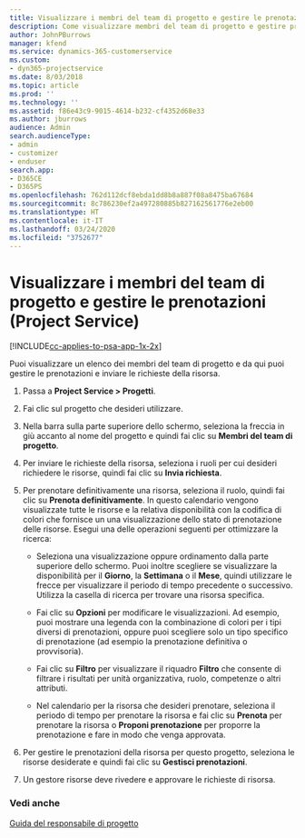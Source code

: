 ```yaml
---
title: Visualizzare i membri del team di progetto e gestire le prenotazioni
description: Come visualizzare membri del team di progetto e gestire prenotazioni in Project Service
author: JohnPBurrows
manager: kfend
ms.service: dynamics-365-customerservice
ms.custom:
- dyn365-projectservice
ms.date: 8/03/2018
ms.topic: article
ms.prod: ''
ms.technology: ''
ms.assetid: f86e43c9-9015-4614-b232-cf4352d68e33
ms.author: jburrows
audience: Admin
search.audienceType:
- admin
- customizer
- enduser
search.app:
- D365CE
- D365PS
ms.openlocfilehash: 762d112dcf8ebda1dd8b8a887f08a8475ba67684
ms.sourcegitcommit: 8c786230ef2a497280885b827162561776e2eb00
ms.translationtype: HT
ms.contentlocale: it-IT
ms.lasthandoff: 03/24/2020
ms.locfileid: "3752677"
---
```

# <a name="view-project-team-members-and-manage-bookings-project-service"></a>Visualizzare i membri del team di progetto e gestire le prenotazioni (Project Service)

[!INCLUDE[cc-applies-to-psa-app-1x-2x](../includes/cc-applies-to-psa-app-1x-2x.md)]

Puoi visualizzare un elenco dei membri del team di progetto e da qui puoi gestire le prenotazioni e inviare le richieste della risorsa.  
  
1.  Passa a **Project Service > Progetti**.  
  
2.  Fai clic sul progetto che desideri utilizzare.  
  
3.  Nella barra sulla parte superiore dello schermo, seleziona la freccia in giù accanto al nome del progetto e quindi fai clic su **Membri del team di progetto**.  
  
4.  Per inviare le richieste della risorsa, seleziona i ruoli per cui desideri richiedere le risorse, quindi fai clic su **Invia richiesta**.  
  
5.  Per prenotare definitivamente una risorsa, seleziona il ruolo, quindi fai clic su **Prenota definitivamente**. In questo calendario vengono visualizzate tutte le risorse e la relativa disponibilità con la codifica di colori che fornisce un una visualizzazione dello stato di prenotazione delle risorse. Esegui una delle operazioni seguenti per ottimizzare la ricerca:  
  
    -   Seleziona una visualizzazione oppure ordinamento dalla parte superiore dello schermo. Puoi inoltre scegliere se visualizzare la disponibilità per il **Giorno**, la **Settimana** o il **Mese**, quindi utilizzare le frecce per visualizzare il periodo di tempo precedente o successivo. Utilizza la casella di ricerca per trovare una risorsa specifica.  
  
    -   Fai clic su **Opzioni** per modificare le visualizzazioni. Ad esempio, puoi mostrare una legenda con la combinazione di colori per i tipi diversi di prenotazioni, oppure puoi scegliere solo un tipo specifico di prenotazione (ad esempio la prenotazione definitiva o provvisoria).  
  
    -   Fai clic su **Filtro** per visualizzare il riquadro **Filtro** che consente di filtrare i risultati per unità organizzativa, ruolo, competenze o altri attributi.  
  
    -   Nel calendario per la risorsa che desideri prenotare, seleziona il periodo di tempo per prenotare la risorsa e fai clic su **Prenota** per prenotare la risorsa o **Proponi prenotazione** per proporre la prenotazione e fare in modo che venga approvata.  
  
6.  Per gestire le prenotazioni della risorsa per questo progetto, seleziona le risorse desiderate e quindi fai clic su **Gestisci prenotazioni**.  
  
7.  Un gestore risorse deve rivedere e approvare le richieste di risorsa.  
  
### <a name="see-also"></a>Vedi anche  
 [Guida del responsabile di progetto](../project-service/project-manager-guide.md)
